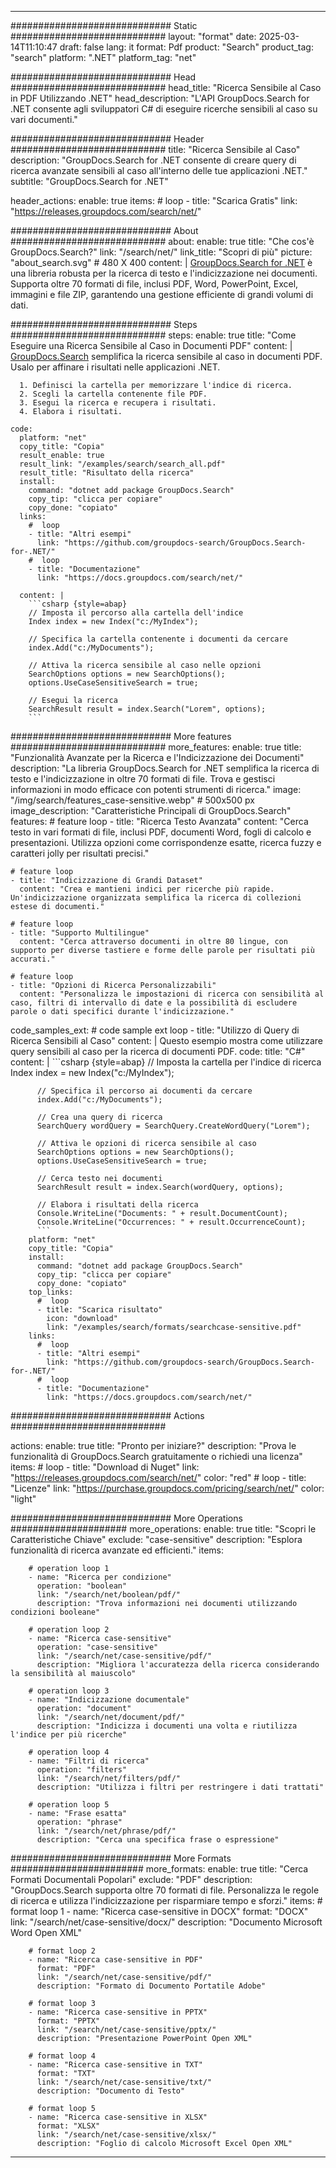 
---
############################# Static ############################
layout: "format"
date:  2025-03-14T11:10:47
draft: false
lang: it
format: Pdf
product: "Search"
product_tag: "search"
platform: ".NET"
platform_tag: "net"

############################# Head ############################
head_title: "Ricerca Sensibile al Caso in PDF Utilizzando .NET"
head_description: "L'API GroupDocs.Search for .NET consente agli sviluppatori C# di eseguire ricerche sensibili al caso su vari documenti."

############################# Header ############################
title: "Ricerca Sensibile al Caso" 
description: "GroupDocs.Search for .NET consente di creare query di ricerca avanzate sensibili al caso all'interno delle tue applicazioni .NET."
subtitle: "GroupDocs.Search for .NET" 

header_actions:
  enable: true
  items:
    #  loop
    - title: "Scarica Gratis"
      link: "https://releases.groupdocs.com/search/net/"
      
############################# About ############################
about:
    enable: true
    title: "Che cos'è GroupDocs.Search?"
    link: "/search/net/"
    link_title: "Scopri di più"
    picture: "about_search.svg" # 480 X 400
    content: |
       [GroupDocs.Search for .NET](/search/net/) è una libreria robusta per la ricerca di testo e l'indicizzazione nei documenti. Supporta oltre 70 formati di file, inclusi PDF, Word, PowerPoint, Excel, immagini e file ZIP, garantendo una gestione efficiente di grandi volumi di dati.

############################# Steps ############################
steps:
    enable: true
    title: "Come Eseguire una Ricerca Sensibile al Caso in Documenti PDF"
    content: |
      [GroupDocs.Search](/search/net/) semplifica la ricerca sensibile al caso in documenti PDF. Usalo per affinare i risultati nelle applicazioni .NET.
      
      1. Definisci la cartella per memorizzare l'indice di ricerca.
      2. Scegli la cartella contenente file PDF.
      3. Esegui la ricerca e recupera i risultati.
      4. Elabora i risultati.
   
    code:
      platform: "net"
      copy_title: "Copia"
      result_enable: true
      result_link: "/examples/search/search_all.pdf"
      result_title: "Risultato della ricerca"
      install:
        command: "dotnet add package GroupDocs.Search"
        copy_tip: "clicca per copiare"
        copy_done: "copiato"
      links:
        #  loop
        - title: "Altri esempi"
          link: "https://github.com/groupdocs-search/GroupDocs.Search-for-.NET/"
        #  loop
        - title: "Documentazione"
          link: "https://docs.groupdocs.com/search/net/"
          
      content: |
        ```csharp {style=abap}
        // Imposta il percorso alla cartella dell'indice
        Index index = new Index("c:/MyIndex");

        // Specifica la cartella contenente i documenti da cercare
        index.Add("c:/MyDocuments");

        // Attiva la ricerca sensibile al caso nelle opzioni
        SearchOptions options = new SearchOptions();
        options.UseCaseSensitiveSearch = true;

        // Esegui la ricerca
        SearchResult result = index.Search("Lorem", options);
        ```            

############################# More features ############################
more_features:
  enable: true
  title: "Funzionalità Avanzate per la Ricerca e l'Indicizzazione dei Documenti"
  description: "La libreria GroupDocs.Search for .NET semplifica la ricerca di testo e l'indicizzazione in oltre 70 formati di file. Trova e gestisci informazioni in modo efficace con potenti strumenti di ricerca."
  image: "/img/search/features_case-sensitive.webp" # 500x500 px
  image_description: "Caratteristiche Principali di GroupDocs.Search"
  features:
    # feature loop
    - title: "Ricerca Testo Avanzata"
      content: "Cerca testo in vari formati di file, inclusi PDF, documenti Word, fogli di calcolo e presentazioni. Utilizza opzioni come corrispondenze esatte, ricerca fuzzy e caratteri jolly per risultati precisi."

    # feature loop
    - title: "Indicizzazione di Grandi Dataset"
      content: "Crea e mantieni indici per ricerche più rapide. Un'indicizzazione organizzata semplifica la ricerca di collezioni estese di documenti."

    # feature loop
    - title: "Supporto Multilingue"
      content: "Cerca attraverso documenti in oltre 80 lingue, con supporto per diverse tastiere e forme delle parole per risultati più accurati."

    # feature loop
    - title: "Opzioni di Ricerca Personalizzabili"
      content: "Personalizza le impostazioni di ricerca con sensibilità al caso, filtri di intervallo di date e la possibilità di escludere parole o dati specifici durante l'indicizzazione."
      
  code_samples_ext:
    # code sample ext loop
    - title: "Utilizzo di Query di Ricerca Sensibili al Caso"
      content: |
        Questo esempio mostra come utilizzare query sensibili al caso per la ricerca di documenti PDF.
      code:
        title: "C#"
        content: |
          ```csharp {style=abap}
          // Imposta la cartella per l'indice di ricerca
          Index index = new Index("c:/MyIndex");
              
          // Specifica il percorso ai documenti da cercare
          index.Add("c:/MyDocuments");

          // Crea una query di ricerca
          SearchQuery wordQuery = SearchQuery.CreateWordQuery("Lorem");

          // Attiva le opzioni di ricerca sensibile al caso
          SearchOptions options = new SearchOptions();
          options.UseCaseSensitiveSearch = true;

          // Cerca testo nei documenti
          SearchResult result = index.Search(wordQuery, options);
          
          // Elabora i risultati della ricerca
          Console.WriteLine("Documents: " + result.DocumentCount);
          Console.WriteLine("Occurrences: " + result.OccurrenceCount);
          ```
        platform: "net"
        copy_title: "Copia"
        install:
          command: "dotnet add package GroupDocs.Search"
          copy_tip: "clicca per copiare"
          copy_done: "copiato"
        top_links:
          #  loop
          - title: "Scarica risultato"
            icon: "download"
            link: "/examples/search/formats/searchcase-sensitive.pdf"
        links:
          #  loop
          - title: "Altri esempi"
            link: "https://github.com/groupdocs-search/GroupDocs.Search-for-.NET/"
          #  loop
          - title: "Documentazione"
            link: "https://docs.groupdocs.com/search/net/"
            

            


############################# Actions ############################

actions:
  enable: true
  title: "Pronto per iniziare?"
  description: "Prova le funzionalità di GroupDocs.Search gratuitamente o richiedi una licenza"
  items:
    #  loop
    - title: "Download di Nuget"
      link: "https://releases.groupdocs.com/search/net/"
      color: "red"
        #  loop
    - title: "Licenze"
      link: "https://purchase.groupdocs.com/pricing/search/net/"
      color: "light"


############################# More Operations #####################
more_operations:
    enable: true
    title: "Scopri le Caratteristiche Chiave"
    exclude: "case-sensitive"
    description: "Esplora funzionalità di ricerca avanzate ed efficienti."
    items: 
          
        # operation loop 1
        - name: "Ricerca per condizione"
          operation: "boolean"
          link: "/search/net/boolean/pdf/"
          description: "Trova informazioni nei documenti utilizzando condizioni booleane"

        # operation loop 2
        - name: "Ricerca case-sensitive"
          operation: "case-sensitive"
          link: "/search/net/case-sensitive/pdf/"
          description: "Migliora l'accuratezza della ricerca considerando la sensibilità al maiuscolo"

        # operation loop 3
        - name: "Indicizzazione documentale"
          operation: "document"
          link: "/search/net/document/pdf/"
          description: "Indicizza i documenti una volta e riutilizza l'indice per più ricerche"

        # operation loop 4
        - name: "Filtri di ricerca"
          operation: "filters"
          link: "/search/net/filters/pdf/"
          description: "Utilizza i filtri per restringere i dati trattati"

        # operation loop 5
        - name: "Frase esatta"
          operation: "phrase"
          link: "/search/net/phrase/pdf/"
          description: "Cerca una specifica frase o espressione"
          
        
          
############################# More Formats ########################
more_formats:
    enable: true
    title: "Cerca Formati Documentali Popolari"
    exclude: "PDF"
    description: "GroupDocs.Search supporta oltre 70 formati di file. Personalizza le regole di ricerca e utilizza l'indicizzazione per risparmiare tempo e sforzi."
    items: 
        # format loop 1
        - name: "Ricerca case-sensitive in DOCX"
          format: "DOCX"
          link: "/search/net/case-sensitive/docx/"
          description: "Documento Microsoft Word Open XML"
          
        # format loop 2
        - name: "Ricerca case-sensitive in PDF"
          format: "PDF"
          link: "/search/net/case-sensitive/pdf/"
          description: "Formato di Documento Portatile Adobe"
          
        # format loop 3
        - name: "Ricerca case-sensitive in PPTX"
          format: "PPTX"
          link: "/search/net/case-sensitive/pptx/"
          description: "Presentazione PowerPoint Open XML"

        # format loop 4
        - name: "Ricerca case-sensitive in TXT"
          format: "TXT"
          link: "/search/net/case-sensitive/txt/"
          description: "Documento di Testo"
          
        # format loop 5
        - name: "Ricerca case-sensitive in XLSX"
          format: "XLSX"
          link: "/search/net/case-sensitive/xlsx/"
          description: "Foglio di calcolo Microsoft Excel Open XML"
  

---